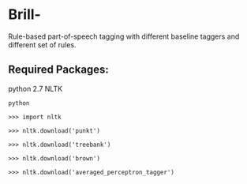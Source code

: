 # Brill-
Rule-based part-of-speech tagging with different baseline taggers and different set of rules.


## Required Packages:
python 2.7
NLTK 

`python`

`>>> import nltk`

`>>> nltk.download('punkt')`

`>>> nltk.download('treebank')`

`>>> nltk.download('brown')`

`>>> nltk.download('averaged_perceptron_tagger')`

